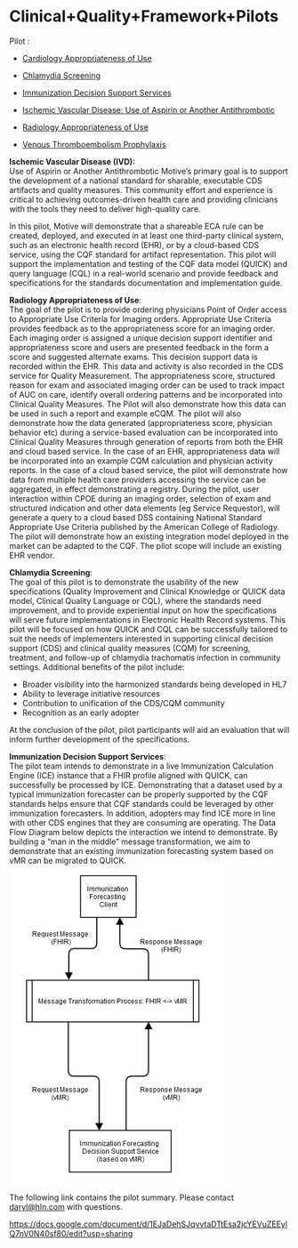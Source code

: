 # Clinical+Quality+Framework+Pilots     


Pilot :

- [Cardiology Appropriateness of Use](http://wiki.siframework.org/Cardiology+Appropriateness+of+Use)

- [Chlamydia Screening](http://wiki.siframework.org/Chlamydia+Screening)

- [Immunization Decision Support Services](http://wiki.siframework.org/Immunization+Decision+Support+Services)

- [Ischemic Vascular Disease: Use of Aspirin or Another Antithrombotic](http://wiki.siframework.org/Ischemic+Heart+Disease+and+Anti-Platelet+Use)

- [Radiology Appropriateness of Use](http://wiki.siframework.org/Radiology+Appropriateness+of+Use)


- [Venous Thromboembolism Prophylaxis](http://wiki.siframework.org/Venous+Thromboembolism+%28VTE%29+Prophylaxis)




  
**Ischemic Vascular Disease (IVD):**      
Use of Aspirin or Another Antithrombotic
Motive’s primary goal is to support the development of a national standard for sharable, executable CDS artifacts
and quality measures. This community effort and experience is critical to achieving outcomes-driven health care
and providing clinicians with the tools they need to deliver high-quality care.

In this pilot, Motive will demonstrate that a shareable ECA rule can be created, deployed, and executed in at least
one third-party clinical system, such as an electronic health record (EHR), or by a cloud-based CDS service, using
the CQF standard for artifact representation.
This pilot will support the implementation and testing of the CQF data model (QUICK) and query language (CQL) in
a real-world scenario and provide feedback and specifications for the standards documentation and implementation guide.              

**Radiology Appropriateness of Use**:     
The goal of the pilot is to provide ordering physicians Point of Order access to Appropriate Use Criteria for Imaging orders. Appropriate Use Criteria provides feedback as to the appropriateness score for an imaging order. Each imaging order is assigned a unique decision support identifier and appropriateness score and users are presented feedback in the form a score and suggested alternate exams. This decision support data is recorded within the EHR. This data and activity is also recorded in the CDS service for Quality Measurement.
The appropriateness score, structured reason for exam and associated imaging order can be used to track impact of AUC on care, identify overall ordering patterns and be incorporated into Clinical Quality Measures. The Pilot will also demonstrate how this data can be used in such a report and example eCQM.
The pilot will also demonstrate how the data generated (appropriateness score, physician behavior etc) during a service-based evaluation can be incorporated into Clinical Quality Measures through generation of reports from both the EHR and cloud based service. In the case of an EHR, appropriateness data will be incorporated into an example CQM calculation and physician activity reports. In the case of a cloud based service, the pilot will demonstrate how data from multiple health care providers accessing the service can be aggregated, in effect demonstrating a registry.
During the pilot, user interaction within CPOE during an imaging order, selection of exam and structured indication and other data elements (eg Service Requestor), will generate a query to a cloud based DSS containing National Standard Appropriate Use Criteria published by the American College of Radiology. The pilot will demonstrate how an existing integration model deployed in the market can be adapted to the CQF. The pilot scope will include an existing EHR vendor. 



**Chlamydia Screening**:              
The goal of this pilot is to demonstrate the usability of the new specifications (Quality Improvement and Clinical Knowledge or QUICK data model, Clinical Quality Language or CQL), where the standards need improvement, and to provide experiential input on how the specifications will serve future implementations in Electronic Health Record systems. This pilot will be focused on how QUICK and CQL can be successfully tailored to suit the needs of implementers interested in supporting clinical decision support (CDS) and clinical quality measures (CQM) for screening, treatment, and follow-up of chlamydia trachomatis infection in community settings.
Additional benefits of the pilot include:

- Broader visibility into the harmonized standards being developed in HL7
- Ability to leverage initiative resources
- Contribution to unification of the CDS/CQM community
- Recognition as an early adopter

At the conclusion of the pilot, pilot participants will aid an evaluation that will inform further development of the specifications.             



**Immunization Decision Support Services**:        
The pilot team intends to demonstrate in a live Immunization Calculation Engine (ICE) instance that a FHIR profile aligned with QUICK, can successfully be processed by ICE. Demonstrating that a dataset used by a typical immunization forecaster can be properly supported by the CQF standards helps ensure that CQF standards could be leveraged by other immunization forecasters. In addition, adopters may find ICE more in line with other CDS engines that they are consuming are operating.
The Data Flow Diagram below depicts the interaction we intend to demonstrate. By building a “man in the middle” message transformation, we aim to demonstrate that an existing immunization forecasting system based on vMR can be migrated to QUICK.
![](material/base644b96e56cfc28642f.png)

The following link contains the pilot summary. Please contact daryl@hln.com with questions.

https://docs.google.com/document/d/1EJaDehSJqvvtaDTtEsa2jcYEVuZEEylQ7nV0N40sf80/edit?usp=sharing
